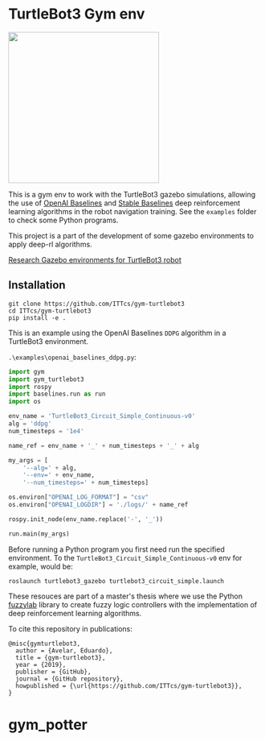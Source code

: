 # TurtleBot3 Gym env
<img src="https://github.com/ROBOTIS-GIT/emanual/blob/master/assets/images/platform/turtlebot3/logo_turtlebot3.png" width="300">

This is a gym env to work with the TurtleBot3 gazebo simulations, allowing the use of [OpenAI Baselines](https://github.com/openai/baselines) and [Stable Baselines](https://github.com/hill-a/stable-baselines) deep reinforcement learning algorithms in the robot navigation training. See the `examples` folder to check some Python programs.

This project is a part of the development of some gazebo environments to apply deep-rl algorithms.

[Research Gazebo environments for TurtleBot3 robot](https://github.com/ITTcs/turtlebot3_simulations)

## Installation

```
git clone https://github.com/ITTcs/gym-turtlebot3
cd ITTcs/gym-turtlebot3
pip install -e .
```

This is an example using the OpenAI Baselines `DDPG` algorithm in a TurtleBot3 environment.

`.\examples\openai_baselines_ddpg.py`:

```python
import gym
import gym_turtlebot3
import rospy
import baselines.run as run
import os

env_name = 'TurtleBot3_Circuit_Simple_Continuous-v0'
alg = 'ddpg'
num_timesteps = '1e4'

name_ref = env_name + '_' + num_timesteps + '_' + alg

my_args = [
    '--alg=' + alg, 
    '--env=' + env_name, 
    '--num_timesteps=' + num_timesteps]

os.environ["OPENAI_LOG_FORMAT"] = "csv"
os.environ["OPENAI_LOGDIR"] = './logs/' + name_ref

rospy.init_node(env_name.replace('-', '_'))

run.main(my_args)
```

Before running a Python program you first need run the specified environment. To the `TurtleBot3_Circuit_Simple_Continuous-v0` env for example, would be:

```
roslaunch turtlebot3_gazebo turtlebot3_circuit_simple.launch
```

These resouces are part of a master's thesis where we use the Python [fuzzylab](https://github.com/ITTcs/fuzzylab) library to create fuzzy logic controllers with the implementation of deep reinforcement learning algorithms.

To cite this repository in publications:

    @misc{gymturtlebot3,
      author = {Avelar, Eduardo},
      title = {gym-turtlebot3},
      year = {2019},
      publisher = {GitHub},
      journal = {GitHub repository},
      howpublished = {\url{https://github.com/ITTcs/gym-turtlebot3}},
    }

# gym_potter
